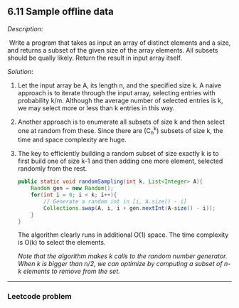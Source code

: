 ## 6.11 Sample offline data

*Description*:

​		Write a program that takes as input an array of distinct elements and a size, and returns a subset of the given size of the array elements. All subsets should be qually likely. Return the result in input array itself.

*Solution*:

1.  Let the input array be A, its length n, and the specified size k. A naive approach is to iterate through the input array, selecting entries with probability k/m. Although the average number of selected entries is k, we may select more or less than k entries in this way.

2. Another approach is to enumerate all subsets of size k and then select one at random from these. Since there are (C<sub>n</sub><sup>k</sup>) subsets of size k, the time and space complexity are huge.

3. The key to efficiently building a random subset of size exactly k is to first build one of size k-1 and then adding one more element, selected randomly from the rest. 

   ```java
   public static void randomSampling(int k, List<Integer> A){
       Random gen = new Random();
       for(int i = 0; i < k; i++){
           // Generate a random int in [i, A.size() - i]
           Collections.swap(A, i, i + gen.nextInt(A-size() - i));
       }
   }
   ```

   The algorithm clearly runs in additional O(1) space. The time complexity is O(k) to select the elements.

   *Note that the algorithm makes k calls to the random number generator. When k is bigger than n/2, we can optimize by computing a subset of n-k elements to remove from the set.*

***

### Leetcode problem

